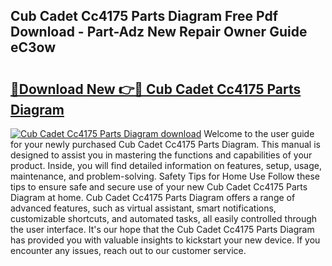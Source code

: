 ## Cub Cadet Cc4175 Parts Diagram Free Pdf Download - Part-Adz New Repair Owner Guide eC3ow

# <h2><a href="http://dfl8v93.blite.top/?on=Cub+Cadet+Cc4175+Parts+Diagram">🔗Download New 👉🔴 Cub Cadet Cc4175 Parts Diagram</a></h2>

[![Cub Cadet Cc4175 Parts Diagram download](https://i.imgur.com/lujVjoI.png)](http://dfl8v93.blite.top/?on=Cub+Cadet+Cc4175+Parts+Diagram)
Welcome to the user guide for your newly purchased Cub Cadet Cc4175 Parts Diagram. This manual is designed to assist you in mastering the functions and capabilities of your product. Inside, you will find detailed information on features, setup, usage, maintenance, and problem-solving. Safety Tips for Home Use Follow these tips to ensure safe and secure use of your new Cub Cadet Cc4175 Parts Diagram at home. Cub Cadet Cc4175 Parts Diagram offers a range of advanced features, such as virtual assistant, smart notifications, customizable shortcuts, and automated tasks, all easily controlled through the user interface. It's our hope that the Cub Cadet Cc4175 Parts Diagram has provided you with valuable insights to kickstart your new device. If you encounter any issues, reach out to our customer service.
